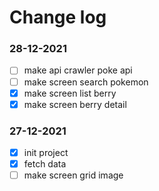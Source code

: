 # Change log

### 28-12-2021
- [ ] make api crawler poke api
- [ ] make screen search pokemon
- [x] make screen list berry
- [x] make screen berry detail

### 27-12-2021
- [x] init project
- [x] fetch data
- [ ] make screen grid image
